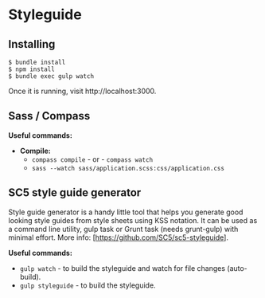 # Styleguide

## Installing

    $ bundle install
    $ npm install
    $ bundle exec gulp watch

Once it is running, visit http://localhost:3000.


## Sass / Compass
**Useful commands:**
* __Compile:__
  * `compass compile` - or - `compass watch`
  * `sass --watch sass/application.scss:css/application.css`


## SC5 style guide generator
Style guide generator is a handy little tool that helps you generate good looking style guides from style sheets using KSS notation. It can be used as a command line utility, gulp task or Grunt task (needs grunt-gulp) with minimal effort. More info: [https://github.com/SC5/sc5-styleguide].

**Useful commands:**
* `gulp watch` - to build the styleguide and watch for file changes (auto-build).
* `gulp styleguide` - to build the styleguide.
